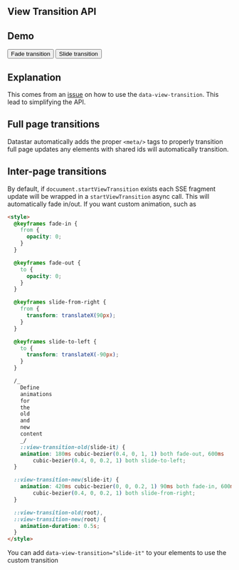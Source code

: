 <style>
@keyframes fade-in {
  from { opacity: 0; }
}

@keyframes fade-out {
to { opacity: 0; }
}

@keyframes slide-from-right {
from { transform: translateX(90px); }
}

@keyframes slide-to-left {
to { transform: translateX(-90px); }
}

/_ Define animations for the old and new content _/
::view-transition-old(slide-it) {
animation: 180ms cubic-bezier(0.4, 0, 1, 1) both fade-out,
600ms cubic-bezier(0.4, 0, 0.2, 1) both slide-to-left;
}

::view-transition-new(slide-it) {
animation: 420ms cubic-bezier(0, 0, 0.2, 1) 90ms both fade-in,
600ms cubic-bezier(0.4, 0, 0.2, 1) both slide-from-right;
}

::view-transition-old(root),
::view-transition-new(root) {
animation-duration: 0.5s;
}
</style>

## View Transition API

## Demo

<div class="flex flex-col gap-4" data-signals="{supportsViewTransitionAPI:!!document.startViewTransition, useSlide: false}">
<div data-text="`View Transition API supported in browser? ${$supportsViewTransitionAPI}`"></div>
<div id="stuff" class="flex gap-4">
<button class="btn btn-accent" data-show="$supportsViewTransitionAPI" data-on-click="@sse('/examples/view_transition_api/watch')">
    Fade transition
</button>
<button class="btn btn-accent" data-show="$supportsViewTransitionAPI" data-on-click="$useSlide = true; @sse('/examples/view_transition_api/watch')">
    Slide transition
</button>
</div>
</div>

## Explanation

This comes from an [issue](https://github.com/starfederation/datastar/issues/19) on how to use the `data-view-transition`. This lead to simplifying the API.

## Full page transitions

Datastar automatically adds the proper `<meta/>` tags to properly transition full page updates any elements with shared ids will automatically transition.

## Inter-page transitions

By default, if `docuument.startViewTransition` exists each SSE fragment update will be wrapped in a `startViewTransition` async call. This will automatically fade in/out. If you want custom animation, such as

```html
<style>
  @keyframes fade-in {
    from {
      opacity: 0;
    }
  }

  @keyframes fade-out {
    to {
      opacity: 0;
    }
  }

  @keyframes slide-from-right {
    from {
      transform: translateX(90px);
    }
  }

  @keyframes slide-to-left {
    to {
      transform: translateX(-90px);
    }
  }

  /_
    Define
    animations
    for
    the
    old
    and
    new
    content
    _/
    ::view-transition-old(slide-it) {
    animation: 180ms cubic-bezier(0.4, 0, 1, 1) both fade-out, 600ms
        cubic-bezier(0.4, 0, 0.2, 1) both slide-to-left;
  }

  ::view-transition-new(slide-it) {
    animation: 420ms cubic-bezier(0, 0, 0.2, 1) 90ms both fade-in, 600ms
        cubic-bezier(0.4, 0, 0.2, 1) both slide-from-right;
  }

  ::view-transition-old(root),
  ::view-transition-new(root) {
    animation-duration: 0.5s;
  }
</style>
```

You can add `data-view-transition="slide-it"` to your elements to use the custom transition
